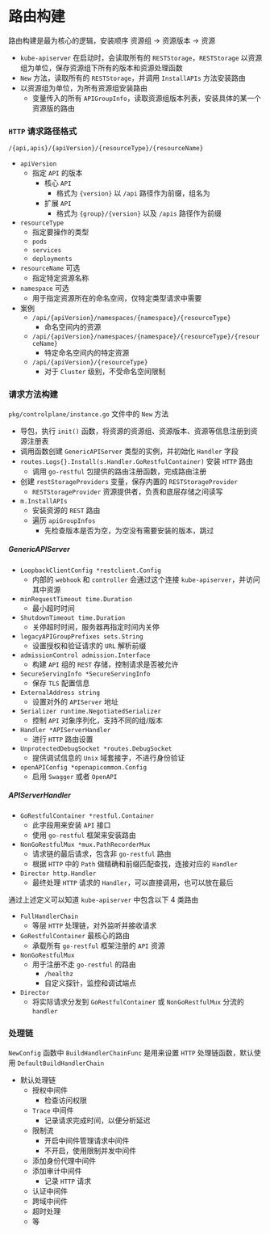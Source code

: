 # 路由构建

路由构建是最为核心的逻辑，安装顺序 资源组 -> 资源版本 -> 资源

- `kube-apiserver` 在启动时，会读取所有的 `RESTStorage`，`RESTStorage` 以资源组为单位，保存资源组下所有的版本和资源处理函数
- `New` 方法，读取所有的 `RESTStorage`，并调用 `InstallAPIs` 方法安装路由
- 以资源组为单位，为所有资源组安装路由
    - 变量传入的所有 `APIGroupInfo`，读取资源组版本列表，安装具体的某一个资源版的路由

### `HTTP` 请求路径格式

`/{api,apis}/{apiVersion}/{resourceType}/{resourceName}`

- `apiVersion`
    - 指定 `API` 的版本
        - 核心 `API`
            - 格式为 `{version}` 以 `/api` 路径作为前缀，组名为 ` `
        - 扩展 `API`
            - 格式为 `{group}/{version}` 以及 `/apis` 路径作为前缀
- `resourceType`
    - 指定要操作的类型
    - `pods`
    - `services`
    - `deployments`
- `resourceName` 可选
    - 指定特定资源名称
- `namespace` 可选
    - 用于指定资源所在的命名空间，仅特定类型请求中需要
- 案例
    - `/api/{apiVersion}/namespaces/{namespace}/{resourceType}`
        - 命名空间内的资源
    - `/api/{apiVersion}/namespaces/{namespace}/{resourceType}/{resourceName}`
        - 特定命名空间内的特定资源
    - `/api/{apiVersion}/{resourceType}`
        - 对于 `Cluster` 级别，不受命名空间限制


### 请求方法构建

`pkg/controlplane/instance.go` 文件中的 `New` 方法

- 导包，执行 `init()` 函数，将资源的资源组、资源版本、资源等信息注册到资源注册表
- 调用函数创建 `GenericAPIServer` 类型的实例，并初始化 `Handler` 字段
- `routes.Logs{}.Install(s.Handler.GoRestfulContainer)` 安装 `HTTP` 路由
  - 调用 `go-restful` 包提供的路由注册函数，完成路由注册
- 创建 `restStorageProviders` 变量，保存内置的 `RESTStorageProvider`
  - `RESTStorageProvider` 资源提供者，负责和底层存储之间读写
- `m.InstallAPIs`
  - 安装资源的 `REST` 路由
  - 遍历 `apiGroupInfos`
    - 先检查版本是否为空，为空没有需要安装的版本，跳过


##### GenericAPIServer 

- `LoopbackClientConfig *restclient.Config`
  - 内部的 `webhook` 和 `controller` 会通过这个连接 `kube-apiserver`，并访问其中资源
- `minRequestTimeout time.Duration`
  - 最小超时时间
- `ShutdownTimeout time.Duration`
  - 关停超时时间，服务器再指定时间内关停
- `legacyAPIGroupPrefixes sets.String`
  - 设置授权和验证请求的 `URL` 解析前缀
- `admissionControl admission.Interface`
  - 构建 `API` 组的 `REST` 存储，控制请求是否被允许
- `SecureServingInfo *SecureServingInfo`
  - 保存 `TLS` 配置信息
- `ExternalAddress string`
  - 设置对外的 `APIServer` 地址
- `Serializer runtime.NegotiatedSerializer`
  - 控制 `API` 对象序列化，支持不同的组/版本
- `Handler *APIServerHandler`
  - 进行 `HTTP` 路由设置
- `UnprotectedDebugSocket *routes.DebugSocket`
  - 提供调试信息的 `Unix` 域套接字，不进行身份验证
- `openAPIConfig *openapicommon.Config`
  - 启用 `Swagger` 或者 `OpenAPI`

##### APIServerHandler

- `GoRestfulContainer *restful.Container`
  - 此字段用来安装 `API` 接口
  - 使用 `go-restful` 框架来安装路由
- `NonGoRestfulMux *mux.PathRecorderMux`
  - 请求链的最后请求，包含非 `go-restful` 路由
  - 根据 `HTTP` 中的 `Path` 做精确和前缀匹配查找，连接对应的 `Handler`
- `Director http.Handler`
  - 最终处理 `HTTP` 请求的 `Handler`，可以直接调用，也可以放在最后

通过上述定义可以知道 `kube-apiserver` 中包含以下 4 类路由
- `FullHandlerChain`
  - 等层 `HTTP` 处理链，对外监听并接收请求
- `GoRestfulContainer` 最核心的路由
  - 承载所有 `go-restful` 框架注册的 `API` 资源
- `NonGoRestfulMux`
  - 用于注册不走 `go-restful` 的路由
    - `/healthz`
    - 自定义探针，监控和调试端点
- `Director`
  - 将实际请求分发到 `GoRestfulContainer` 或 `NonGoRestfulMux` 分流的 `handler`

### 处理链

`NewConfig` 函数中 `BuildHandlerChainFunc` 是用来设置 `HTTP` 处理链函数，默认使用 `DefaultBuildHandlerChain`
- 默认处理链
  - 授权中间件
    - 检查访问权限
  - `Trace` 中间件
    - 记录请求完成时间，以便分析延迟
  - 限制流
    - 开启中间件管理请求中间件
    - 不开启，使用限制并发中间件
  - 添加身份代理中间件
  - 添加审计中间件
    - 记录 `HTTP` 请求
  - 认证中间件
  - 跨域中间件
  - 超时处理
  - 等